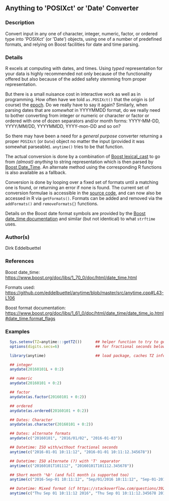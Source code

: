
## Anything to 'POSIXct' or 'Date' Converter

### Description

Convert input in any one of character, integer, numeric, factor, or
ordered type into 'POSIXct' (or 'Date') objects, using one of a number
of predefined formats, and relying on Boost facilities for date and time
parsing.

### Details

R excels at computing with dates, and times. Using *typed*
representation for your data is highly recommended not only because of
the functionality offered but also because of the added safety stemming
from proper representation.

But there is a small nuisance cost in interactive work as well as in
programming. How often have we told `as.POSIXct()` that the origin is
(of course) the [epoch](https://en.wikipedia.org/wiki/Unix_time). Do we
really have to say it again? Similarly, when parsing dates that are
*somewhat* in YYYYMMDD format, do we really need to bother converting
from integer or numeric or character or factor or ordered with one of
dozen separators and/or month forms: YYYY-MM-DD, YYYY/MM/DD, YYYYMMDD,
YYYY-mon-DD and so on?

So there may have been a need for a *general purpose* converter
returning a proper `POSIXct` (or `Date`) object no matter the input
(provided it was somewhat parseable). `anytime()` tries to be that
function.

The actual conversion is done by a combination of [Boost
lexical_cast](https://www.boost.org/doc/libs/1_70_0/doc/html/boost_lexical_cast.html)
to go from *(almost) anything* to string representation which is then
parsed by [Boost
Date_Time](https://www.boost.org/doc/libs/1_70_0/doc/html/date_time.html).
An alternate method using the corresponding R functions is also
available as a fallback.

Conversion is done by looping over a fixed set of formats until a
matching one is found, or returning an error if none is found. The
current set of conversion formulae is accessible in the [source
code](https://github.com/eddelbuettel/anytime/blob/master/src/anytime.cpp#L43-L106),
and can now also be accessed in R via `getFormats()`. Formats can be
added and removed via the `addFormats()` and `removeFormats{}`
functions.

Details on the Boost date format symbols are provided by the [Boost
date_time
documentation](https://www.boost.org/doc/libs/1_70_0/doc/html/date_time/date_time_io.html#date_time.format_flags)
and similar (but not identical) to what `strftime` uses.

### Author(s)

Dirk Eddelbuettel

### References

Boost date_time:
<https://www.boost.org/doc/libs/1_70_0/doc/html/date_time.html>

Formats used:
<https://github.com/eddelbuettel/anytime/blob/master/src/anytime.cpp#L43-L106>

Boost format documentation:
<https://www.boost.org/doc/libs/1_61_0/doc/html/date_time/date_time_io.html#date_time.format_flags>

### Examples

``` R
  Sys.setenv(TZ=anytime:::getTZ())      ## helper function to try to get TZ
  options(digits.secs=6)                ## for fractional seconds below

  library(anytime)                      ## load package, caches TZ information

  ## integer
  anydate(20160101L + 0:2)

  ## numeric
  anydate(20160101 + 0:2)

  ## factor
  anydate(as.factor(20160101 + 0:2))

  ## ordered
  anydate(as.ordered(20160101 + 0:2))

  ## Dates: Character
  anydate(as.character(20160101 + 0:2))

  ## Dates: alternate formats
  anydate(c("20160101", "2016/01/02", "2016-01-03"))

  ## Datetime: ISO with/without fractional seconds
  anytime(c("2016-01-01 10:11:12", "2016-01-01 10:11:12.345678"))

  ## Datetime: ISO alternate (?) with 'T' separator
  anytime(c("20160101T101112", "20160101T101112.345678"))

  ## Short month '%b' (and full month is supported too)
  anytime(c("2016-Sep-01 10:11:12", "Sep/01/2016 10:11:12", "Sep-01-2016 10:11:12"))

  ## Datetime: Mixed format (cf https://stackoverflow.com/questions/39259184)
  anytime(c("Thu Sep 01 10:11:12 2016", "Thu Sep 01 10:11:12.345678 2016"))
```

